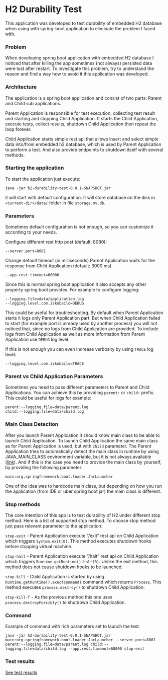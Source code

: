 # H2 Durability Test

This application was developed to test durability of embedded H2 database when using with spring-boot application to eliminate the problem I faced with.

### Problem

When developing spring boot application with embedded H2 database I noticed that after killing the app sometimes (not always) persisted data were lost after restart. To investigate this problem, try to understand the reason and find a way how to avoid it this application was developed.

### Architecture

The application is a spring boot application and consist of two parts: Parent and Child sub applications.

Parent Application is responsible for test execution, collecting test result and starting and stopping Child Application. It starts the Child Application, execute tests, collect results, shutdown Child Application then repeat the loop forever.

Child Application starts simple rest api that allows insert and select simple data into/from embedded h2 database, which is used by Parent Application to perform a test. And also provide endpoints to shutdown itself with several methods.

### Starting the application

To start the application just execute:
```
java -jar h2-durability-test-0.0.1-SNAPSHOT.jar
```
it will start with default configuration.
It will store database on the disk in `<current-dir>/data/` folder in file `storage.mv.db`.

### Parameters

Sometimes default configuration is not enough, so you can customize it according to your needs.

Configure different rest http post (default: 8080):
```
--server.port=8081
```

Change default timeout (in milliseconds) Parent Application waits for the response from Child Application (default: 3000 ms)
```
--app.rest.timeout=60000
```

Since this is normal spring boot application it also accepts any other property spring boot provides. For example to configure logging:
```
--logging.file=data/application.log
--logging.level.com.iskubailo=DEBUG
```
This could be useful for troubleshooting. By default when Parent Application starts it logs only Parent Application part. But when Child Application failed to start (for example port is already used by another process) you will not noticed that, since no logs from Child Application are provided. To include logs from Child Application as well as more information from Parent Application use `DEBUG` log level.

If this is not enough you can even increase verbosity by using `TRACE` log level:
```
--logging.level.com.iskubailo=TRACE
```

### Parent vs Child Application Parameters

Sometimes you need to pass different parameters to Parent and Child Applications. You can achieve this by providing `parent:` or `child:` prefix. This could be useful for logs for example:
```
parent:--logging.file=data/parent.log
child:--logging.file=data/child.log
```

### Main Class Detection

After you launch Parent Application it should know main class to be able to launch Child Application. To launch Child Application the same main class as for Parent Application is used, but with `child` parameter. The Parent Application tries to automatically detect the main class in runtime by using JAVA_MAIN_CLASS environment variable, but it is not always available ([link](https://stackoverflow.com/questions/939932/how-to-determine-main-class-at-runtime-in-threaded-java-application)). And if this is the case you need to provide the main class by yourself, by providing the following parameter:
```
main:org.springframework.boot.loader.JarLauncher
```

One of the idea was to hardcode main class, but depending on how you run the application (from IDE or uber spring boot jar) the main class is different.

### Stop methods

The core intention of this app is to test durability of H2 under different stop method. Here is a list of supported stop method. To choose stop method just pass relevant parameter to the application:

`stop-exit` - Parent Application execute “/exit” rest api on Child Application which triggers `System.exit(0)`. This method executes shutdown hooks before stopping virtual machine.

`stop-halt` - Parent Application execute “/halt” rest api on Child Application which triggers `Runtime.getRuntime().halt(0)`. Unlike the exit method, this method does not cause shutdown hooks to be launched.

`stop-kill` - Child Application is started by using `Runtime.getRuntime().exec(command)` command which returns `Process`. This method executes `process.destroy()` to shutdown Child Application.

`stop-kill-f` - As the previous method this one uses `process.destroyForcibly()` to shutdown Child Application.

### Command

Example of command with rich parameters set to launch the test:
```
java -jar h2-durability-test-0.0.1-SNAPSHOT.jar main:org.springframework.boot.loader.JarLauncher --server.port=8801 parent:--logging.file=data/parent.log child:--logging.file=data/child.log --app.rest.timeout=60000 stop-exit
```

### Test results

[See test results](results/test-results.md)
